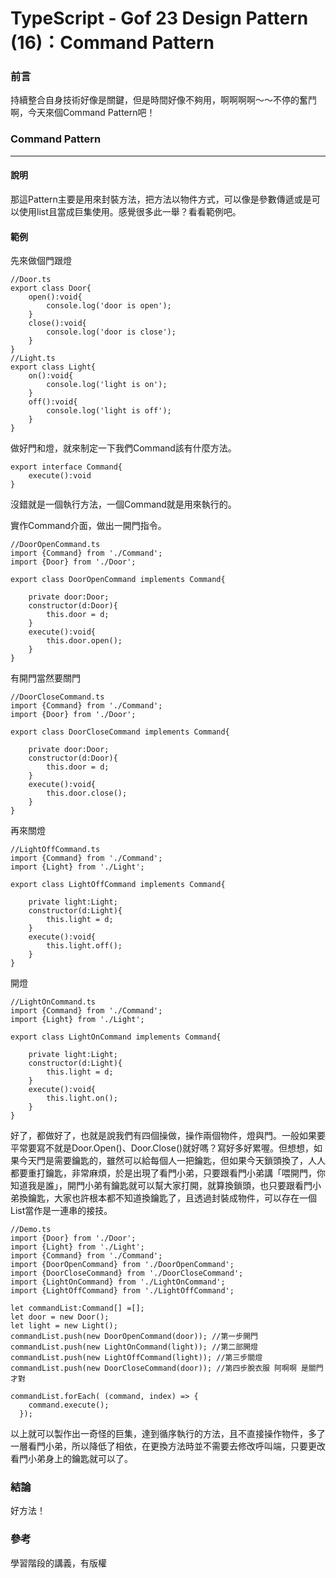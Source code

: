 # TypeScript - Gof 23 Design Pattern (16)：Command Pattern
### 前言
持續整合自身技術好像是關鍵，但是時間好像不夠用，啊啊啊啊～～不停的奮鬥啊，今天來個Command Pattern吧！

### Command Pattern
---
#### 說明
那這Pattern主要是用來封裝方法，把方法以物件方式，可以像是參數傳遞或是可以使用list且當成巨集使用。感覺很多此一舉？看看範例吧。

#### 範例
先來做個門跟燈
```
//Door.ts
export class Door{
    open():void{
        console.log('door is open');
    }
    close():void{
        console.log('door is close');
    }
}
//Light.ts
export class Light{ 
    on():void{
        console.log('light is on');
    }
    off():void{
        console.log('light is off');
    }
}
```

做好門和燈，就來制定一下我們Command該有什麼方法。
```
export interface Command{
    execute():void
}
```
沒錯就是一個執行方法，一個Command就是用來執行的。

實作Command介面，做出一開門指令。
```
//DoorOpenCommand.ts
import {Command} from './Command';
import {Door} from './Door';

export class DoorOpenCommand implements Command{
    
    private door:Door;
    constructor(d:Door){
        this.door = d;
    }
    execute():void{
        this.door.open();
    }
}
```
有開門當然要關門
```
//DoorCloseCommand.ts
import {Command} from './Command';
import {Door} from './Door';

export class DoorCloseCommand implements Command{

    private door:Door;
    constructor(d:Door){
        this.door = d;
    }
    execute():void{
        this.door.close();
    }
}
```

再來關燈
```
//LightOffCommand.ts
import {Command} from './Command';
import {Light} from './Light';

export class LightOffCommand implements Command{
    
    private light:Light;
    constructor(d:Light){
        this.light = d;
    }
    execute():void{
        this.light.off();
    }
}
```

開燈
```
//LightOnCommand.ts
import {Command} from './Command';
import {Light} from './Light';

export class LightOnCommand implements Command{
    
    private light:Light;
    constructor(d:Light){
        this.light = d;
    }
    execute():void{
        this.light.on();
    }
}
```

好了，都做好了，也就是說我們有四個操做，操作兩個物件，燈與門。一般如果要平常要寫不就是Door.Open()、Door.Close()就好嗎？寫好多好累喔。但想想，如果今天門是需要鑰匙的，雖然可以給每個人一把鑰匙，但如果今天鎖頭換了，人人都要重打鑰匙，非常麻煩，於是出現了看門小弟，只要跟看門小弟講「喂開門，你知道我是誰」，開門小弟有鑰匙就可以幫大家打開，就算換鎖頭，也只要跟看門小弟換鑰匙，大家也許根本都不知道換鑰匙了，且透過封裝成物件，可以存在一個List當作是一連串的接技。

```
//Demo.ts
import {Door} from './Door';
import {Light} from './Light';
import {Command} from './Command';
import {DoorOpenCommand} from './DoorOpenCommand';
import {DoorCloseCommand} from './DoorCloseCommand';
import {LightOnCommand} from './LightOnCommand';
import {LightOffCommand} from './LightOffCommand';

let commandList:Command[] =[];
let door = new Door();
let light = new Light();
commandList.push(new DoorOpenCommand(door)); //第一步開門
commandList.push(new LightOnCommand(light)); //第二部開燈
commandList.push(new LightOffCommand(light)); //第三步關燈
commandList.push(new DoorCloseCommand(door)); //第四步脫衣服 阿啊啊 是關門才對

commandList.forEach( (command, index) => {
    command.execute();
  });
```

以上就可以製作出一奇怪的巨集，達到循序執行的方法，且不直接操作物件，多了一層看門小弟，所以降低了相依，在更換方法時並不需要去修改呼叫端，只要更改看門小弟身上的鑰匙就可以了。

### 結論
好方法！

### 參考
學習階段的講義，有版權
